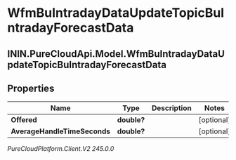 # WfmBuIntradayDataUpdateTopicBuIntradayForecastData

## ININ.PureCloudApi.Model.WfmBuIntradayDataUpdateTopicBuIntradayForecastData

## Properties

|Name | Type | Description | Notes|
|------------ | ------------- | ------------- | -------------|
| **Offered** | **double?** |  | [optional] |
| **AverageHandleTimeSeconds** | **double?** |  | [optional] |



_PureCloudPlatform.Client.V2 245.0.0_
